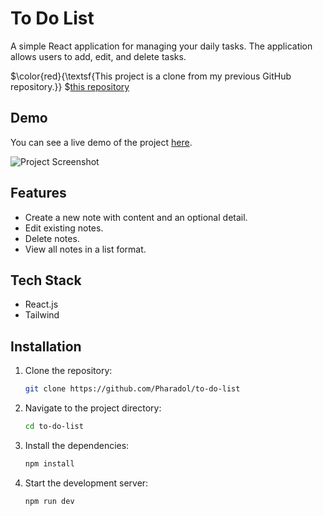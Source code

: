 # To Do List
A simple React application for managing your daily tasks. The application allows users to add, edit, and delete tasks.

$\color{red}{\textsf{This project is a clone from my previous GitHub repository.}} $<a href="https://github.com/PharadolBrown/portfolio-combine-react-project/tree/main/src/AllApp/AppToDoList" traget="_blank">this repository</a>

## Demo
You can see a live demo of the project [here](https://to-do-list-iota-eight-74.vercel.app/).

![Project Screenshot](https://img2.pic.in.th/pic/to-do-listacba87e6d038e414.png)

## Features
- Create a new note with content and an optional detail.
- Edit existing notes.
- Delete notes.
- View all notes in a list format.

## Tech Stack
 - React.js
 - Tailwind

## Installation

1. Clone the repository:
    ```sh
    git clone https://github.com/Pharadol/to-do-list
    ```

2. Navigate to the project directory:
    ```sh
    cd to-do-list
    ```

3. Install the dependencies:
    ```sh
    npm install
    ```

4. Start the development server:
    ```sh
    npm run dev
    ```
